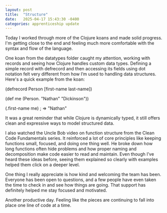 ```yaml
---
layout: post
title:  "Structure"
date:   2025-04-17 15:43:30 -0400
categories: apprenticeship update
---
```

Today I worked through more of the Clojure koans and made solid progress. I'm getting close to the end and feeling much more comfortable with the syntax and flow of the language.

One koan from the datatypes folder caught my attention, working with records and seeing how Clojure handles custom data types. Defining a simple record with defrecord and then accessing its fields using dot notation felt very different from how I’m used to handling data structures. Here's a quick example from the koan:

(defrecord Person [first-name last-name])

(def me (Person. "Nathan" "Dickinson"))

(.first-name me) ; => "Nathan"

It was a great reminder that while Clojure is dynamically typed, it still offers clean and expressive ways to model structured data.

I also watched the Uncle Bob video on function structure from the Clean Code Fundamentals series. It reinforced a lot of core principles like keeping functions small, focused, and doing one thing well. He broke down how long functions often hide problems and how proper naming and decomposition make code easier to read and maintain. Even though I’ve heard these ideas before, seeing them explained so clearly with examples helped them click on a deeper level.

One thing I really appreciate is how kind and welcoming the team has been. Everyone has been open to questions, and a few people have even taken the time to check in and see how things are going. That support has definitely helped me stay focused and motivated.

Another productive day. Feeling like the pieces are continuing to fall into place one line of code at a time.
